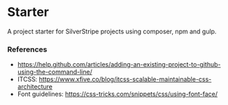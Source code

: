 # Starter
A project starter for SilverStripe projects using composer, npm and gulp.

### References ###
* https://help.github.com/articles/adding-an-existing-project-to-github-using-the-command-line/
* ITCSS: https://www.xfive.co/blog/itcss-scalable-maintainable-css-architecture
* Font guidelines: https://css-tricks.com/snippets/css/using-font-face/
